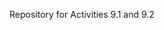 Repository for Activities 9.1 and 9.2


<a href="https://eltimka.github.io/PCDE-Activity-9.1/"></a>
